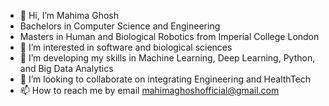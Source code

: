 - 👋 Hi, I’m Mahima Ghosh
- Bachelors in Computer Science and Engineering
- Masters in Human and Biological Robotics from Imperial College London
- 👀 I’m interested in software and biological sciences
- 🌱 I’m developing my skills in Machine Learning, Deep Learning, Python, and Big Data Analytics
- 💞️ I’m looking to collaborate on integrating Engineering and HealthTech
- 📫 How to reach me by email mahimaghoshofficial@gmail.com

<!---
M-Ghosh9/M-Ghosh9 is a ✨ special ✨ repository because its `README.md` (this file) appears on your GitHub profile.
You can click the Preview link to take a look at your changes.
--->
